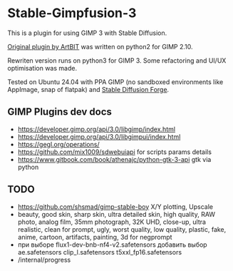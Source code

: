 # Stable-Gimpfusion-3

This is a plugin for using GIMP 3 with Stable Diffusion.

[Original plugin by ArtBIT](https://github.com/ArtBIT/stable-gimpfusion) was written on python2 for GIMP 2.10.

Rewriten version runs on python3 for GIMP 3. Some refactoring and UI/UX optimisation was made.

Tested on Ubuntu 24.04 with PPA GIMP (no sandboxed environments like AppImage, snap of flatpak) and
[Stable Diffusion Forge](https://github.com/lllyasviel/stable-diffusion-webui-forge).

## GIMP Plugins dev docs

- <https://developer.gimp.org/api/3.0/libgimp/index.html>
- <https://developer.gimp.org/api/3.0/libgimpui/index.html>
- <https://gegl.org/operations/>
- <https://github.com/mix1009/sdwebuiapi> for scripts params details
- <https://www.gitbook.com/book/athenajc/python-gtk-3-api> gtk via python

## TODO

- <https://github.com/shsmad/gimp-stable-boy> X/Y plotting, Upscale
- beauty, good skin, sharp skin, ultra detailed skin, high quality, RAW photo, analog film, 35mm photograph, 32K UHD, close-up, ultra realistic, clean for prompt, ugly, worst quality, low quality, plastic, fake, anime, cartoon, artifacts, painting, 3d for negprompt
- при выборе flux1-dev-bnb-nf4-v2.safetensors добавить выбор ae.safetensors clip_l.safetensors t5xxl_fp16.safetensors
- /internal/progress
